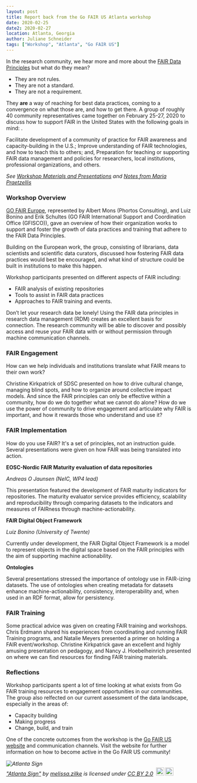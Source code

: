 ```yaml
---
layout: post
title: Report back from the Go FAIR US Atlanta workshop
date: 2020-02-25
date2: 2020-02-27
location: Atlanta, Georgia
author: Juliane Schneider
tags: ["Workshop", "Atlanta", "Go FAIR US"]
---
```


In the research community, we hear more and more about the  [FAIR Data Principles](https://www.force11.org/group/fairgroup/fairprinciples) but what do they mean?

- They are not rules.
- They are not a standard.
- They are not a requirement.

They **are** a way of reaching for best data practices, coming to a convergence on what those are, and how to get there. A group of roughly 40 community representatives came together on February 25-27, 2020 to discuss how to support FAIR in the United States with the following goals in mind: .


Facilitate development of a community of practice for FAIR awareness and capacity-building in the U.S.;
Improve understanding of FAIR technologies, and how to teach this to others; and,
Preparation for teaching or supporting FAIR data management and policies for researchers, local institutions, professional organizations, and others.

_See [Workshop Materials and Presentations](https://drive.google.com/drive/folders/1Ijdvq7m4ZBcjTNL6DTRBUchP1XIHlpti) and [Notes from Maria Praetzellis](https://uc3.cdlib.org/2020/04/17/advancing-fair-and-go-fair-in-the-u-s-notes-from-the-workshop/)_

### Workshop Overview

[GO FAIR Europe](https://www.go-fair.org/), represented by Albert Mons (Phortos Consulting), and Luiz Bonino and Erik Schultes (GO FAIR International Support and Coordination Office (GFISCO)), gave an overview of how their organization works to support and foster the growth of data practices and training that adhere to the FAIR Data Principles.

Building on the European work, the group, consisting of librarians, data scientists and scientific data curators, discussed how fostering FAIR data practices would best be encouraged, and what kind of structure could be built in institutions to make this happen.

Workshop participants presented on different aspects of FAIR including:


- FAIR analysis of existing repositories
- Tools to assist in FAIR data practices
- Approaches to FAIR training and events.

Don’t let your research data be lonely! Using the FAIR data principles in research data management (RDM) creates an excellent basis for connection. The research community  will be able to discover and possibly access and reuse your FAIR data with or without permission through machine communication channels.

### FAIR Engagement

How can we help individuals and institutions translate what FAIR means to their own work?

Christine Kirkpatrick of SDSC presented on how to drive cultural change, managing blind spots, and how to organize around collective impact models. And since the FAIR principles can only be effective within a community, how do we do together what we cannot do alone? How do we use the power of community to drive engagement and articulate why FAIR is important, and how it rewards those who understand and use it?


### FAIR Implementation

How do you use FAIR? It's a set of principles, not an instruction guide. Several presentations were given on how FAIR was being translated into action.

**EOSC-Nordic FAIR Maturity evaluation of data repositories**

*Andreas O Jaunsen (NeIC, WP4 lead)*

This presentation featured the development of FAIR maturity indicators for repositories. The maturity evaluator service provides efficiency, scalability
and reproducibility through comparing datasets to the indicators and measures of FAIRness through machine-actionability.

**FAIR Digital Object Framework**

*Luiz Bonino (University of Twente)*

Currently under development, the FAIR Digital Object Framework is a model to represent objects in the digital space based on the FAIR principles  with the aim of supporting machine actionability.

**Ontologies**

Several presentations stressed the importance of ontology use in FAIR-izing datasets. The use of ontologies when creating metadata for datasets enhance machine-actionability, consistency, interoperability and, when used in an RDF format, allow for persistency.


### FAIR Training

Some practical advice was given on creating FAIR training and workshops.
Chris Erdmann shared his experiences from coordinating and running FAIR Training programs, and Natalie Meyers presented a primer on holding a FAIR event/workshop. Christine Kirkpatrick gave an excellent and highly amusing presentation on pedagogy, and Nancy J. Hoebelheinrich presented on where we can find resources for finding FAIR training materials.

### Reflections

Workshop participants spent a lot of time looking at what exists from Go FAIR training resources to engagement opportunities in our communities. The group also relfected on our current assessment of the data landscape, especially in the areas of:

 - Capacity building
 - Making progress
 - Change, build, and train

One of the concrete outcomes from the workshop is the [Go FAIR US website](http://www.gofair.us/) and communication channels. Visit the website for further information on how to become active in the Go FAIR US community!

<p style="font-size: 0.9rem;font-style: italic;"><img style="display: block;" src="https://live.staticflickr.com/8720/17011081887_2552773e86_b.jpg" alt="Atlanta Sign"><a href="https://www.flickr.com/photos/131901977@N02/17011081887">"Atlanta Sign"</a><span> by <a href="https://www.flickr.com/photos/131901977@N02">melissa.zilke</a></span> is licensed under <a href="https://creativecommons.org/licenses/by/2.0/?ref=ccsearch&atype=html" style="margin-right: 5px;">CC BY 2.0</a><a href="https://creativecommons.org/licenses/by/2.0/?ref=ccsearch&atype=html" target="_blank" rel="noopener noreferrer" style="display: inline-block;white-space: none;margin-top: 2px;margin-left: 3px;height: 22px !important;"><img style="height: inherit;margin-right: 3px;display: inline-block;" src="https://search.creativecommons.org/static/img/cc_icon.svg" /><img style="height: inherit;margin-right: 3px;display: inline-block;" src="https://search.creativecommons.org/static/img/cc-by_icon.svg" /></a></p>
